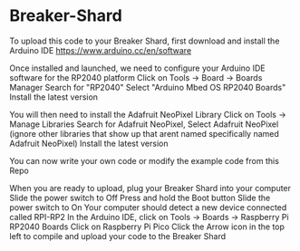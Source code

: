 # Breaker-Shard

To upload this code to your Breaker Shard, first download and install the Arduino IDE
https://www.arduino.cc/en/software

Once installed and launched, we need to configure your Arduino IDE software for the RP2040 platform
  Click on Tools -> Board -> Boards Manager
  Search for "RP2040"
  Select "Arduino Mbed OS RP2040 Boards"
  Install the latest version

You will then need to install the Adafruit NeoPixel Library
  Click on Tools -> Manage Libraries
  Search for Adafruit NeoPixel, Select Adafruit NeoPixel (ignore other libraries that show up that arent named specifically named Adafruit NeoPixel)
  Install the latest version

You can now write your own code or modify the example code from this Repo

When you are ready to upload, plug your Breaker Shard into your computer
  Slide the power switch to Off
  Press and hold the Boot button
  Slide the power switch to On
Your computer should detect a new device connected called RPI-RP2
  In the Arduino IDE, click on Tools -> Boards -> Raspberry Pi RP2040 Boards
  Click on Raspberry Pi Pico
  Click the Arrow icon in the top left to compile and upload your code to the Breaker Shard
